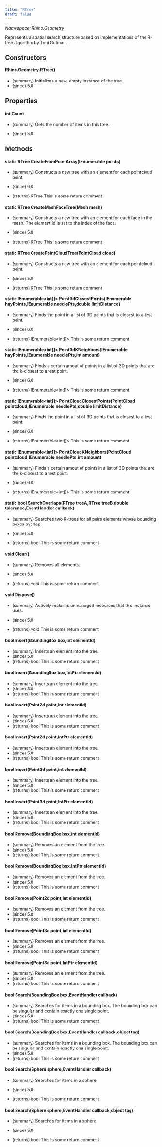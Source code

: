 ```yaml
---
title: "RTree"
draft: false
---
```


*Namespace: Rhino.Geometry*

   Represents a spatial search structure based on implementations of the
   R-tree algorithm by Toni Gutman.
   
## Constructors
#### Rhino.Geometry.RTree()
- (summary) Initializes a new, empty instance of the tree.
- (since) 5.0
## Properties
#### int Count
- (summary) 
     Gets the number of items in this tree.
     
- (since) 5.0
## Methods
#### static RTree CreateFromPointArray(IEnumerable<Point3d> points)
- (summary) 
     Constructs a new tree with an element for each pointcloud point.
     
- (since) 6.0
- (returns) RTree This is some return comment
#### static RTree CreateMeshFaceTree(Mesh mesh)
- (summary) 
     Constructs a new tree with an element for each face in the mesh.
     The element id is set to the index of the face.
     
- (since) 5.0
- (returns) RTree This is some return comment
#### static RTree CreatePointCloudTree(PointCloud cloud)
- (summary) 
     Constructs a new tree with an element for each pointcloud point.
     
- (since) 5.0
- (returns) RTree This is some return comment
#### static IEnumerable<int[]> Point3dClosestPoints(IEnumerable<Point3d> hayPoints,IEnumerable<Point3d> needlePts,double limitDistance)
- (summary) 
     Finds the point in a list of 3D points that is closest to a test point.
     
- (since) 6.0
- (returns) IEnumerable<int[]> This is some return comment
#### static IEnumerable<int[]> Point3dKNeighbors(IEnumerable<Point3d> hayPoints,IEnumerable<Point3d> needlePts,int amount)
- (summary) 
     Finds a certain amout of points in a list of 3D points that are the k-closest to a test point.
     
- (since) 6.0
- (returns) IEnumerable<int[]> This is some return comment
#### static IEnumerable<int[]> PointCloudClosestPoints(PointCloud pointcloud,IEnumerable<Point3d> needlePts,double limitDistance)
- (summary) 
     Finds the point in a list of 3D points that is closest to a test point.
     
- (since) 6.0
- (returns) IEnumerable<int[]> This is some return comment
#### static IEnumerable<int[]> PointCloudKNeighbors(PointCloud pointcloud,IEnumerable<Point3d> needlePts,int amount)
- (summary) 
     Finds a certain amout of points in a list of 3D points that are the k-closest to a test point.
     
- (since) 6.0
- (returns) IEnumerable<int[]> This is some return comment
#### static bool SearchOverlaps(RTree treeA,RTree treeB,double tolerance,EventHandler<RTreeEventArgs> callback)
- (summary) 
     Searches two R-trees for all pairs elements whose bounding boxes overlap.
     
- (since) 5.0
- (returns) bool This is some return comment
#### void Clear()
- (summary) 
     Removes all elements.
     
- (since) 5.0
- (returns) void This is some return comment
#### void Dispose()
- (summary) 
     Actively reclaims unmanaged resources that this instance uses.
     
- (since) 5.0
- (returns) void This is some return comment
#### bool Insert(BoundingBox box,int elementId)
- (summary) Inserts an element into the tree.
- (since) 5.0
- (returns) bool This is some return comment
#### bool Insert(BoundingBox box,IntPtr elementId)
- (summary) Inserts an element into the tree.
- (since) 5.0
- (returns) bool This is some return comment
#### bool Insert(Point2d point,int elementId)
- (summary) Inserts an element into the tree.
- (since) 5.0
- (returns) bool This is some return comment
#### bool Insert(Point2d point,IntPtr elementId)
- (summary) Inserts an element into the tree.
- (since) 5.0
- (returns) bool This is some return comment
#### bool Insert(Point3d point,int elementId)
- (summary) Inserts an element into the tree.
- (since) 5.0
- (returns) bool This is some return comment
#### bool Insert(Point3d point,IntPtr elementId)
- (summary) Inserts an element into the tree.
- (since) 5.0
- (returns) bool This is some return comment
#### bool Remove(BoundingBox box,int elementId)
- (summary) Removes an element from the tree.
- (since) 5.0
- (returns) bool This is some return comment
#### bool Remove(BoundingBox box,IntPtr elementId)
- (summary) Removes an element from the tree.
- (since) 5.0
- (returns) bool This is some return comment
#### bool Remove(Point2d point,int elementId)
- (summary) Removes an element from the tree.
- (since) 5.0
- (returns) bool This is some return comment
#### bool Remove(Point3d point,int elementId)
- (summary) Removes an element from the tree.
- (since) 5.0
- (returns) bool This is some return comment
#### bool Remove(Point3d point,IntPtr elementId)
- (summary) Removes an element from the tree.
- (since) 5.0
- (returns) bool This is some return comment
#### bool Search(BoundingBox box,EventHandler<RTreeEventArgs> callback)
- (summary) 
     Searches for items in a bounding box.
     The bounding box can be singular and contain exactly one single point.
- (since) 5.0
- (returns) bool This is some return comment
#### bool Search(BoundingBox box,EventHandler<RTreeEventArgs> callback,object tag)
- (summary) 
     Searches for items in a bounding box.
     The bounding box can be singular and contain exactly one single point.
- (since) 5.0
- (returns) bool This is some return comment
#### bool Search(Sphere sphere,EventHandler<RTreeEventArgs> callback)
- (summary) 
     Searches for items in a sphere.
     
- (since) 5.0
- (returns) bool This is some return comment
#### bool Search(Sphere sphere,EventHandler<RTreeEventArgs> callback,object tag)
- (summary) 
     Searches for items in a sphere.
     
- (since) 5.0
- (returns) bool This is some return comment
